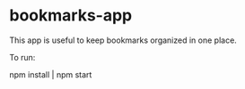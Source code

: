 # bookmarks-app

This app is useful to keep bookmarks organized in one place.

To run:

npm install |
npm start
